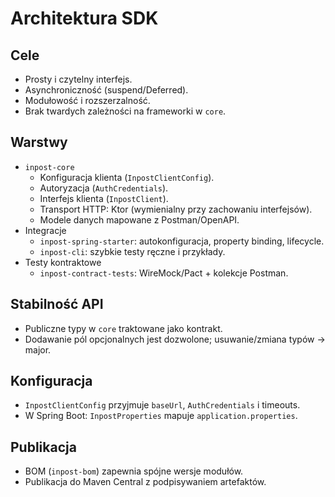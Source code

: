 # Architektura SDK

## Cele
- Prosty i czytelny interfejs.
- Asynchroniczność (suspend/Deferred).
- Modułowość i rozszerzalność.
- Brak twardych zależności na frameworki w `core`.

## Warstwy
- `inpost-core`
  - Konfiguracja klienta (`InpostClientConfig`).
  - Autoryzacja (`AuthCredentials`).
  - Interfejs klienta (`InpostClient`).
  - Transport HTTP: Ktor (wymienialny przy zachowaniu interfejsów).
  - Modele danych mapowane z Postman/OpenAPI.
- Integracje
  - `inpost-spring-starter`: autokonfiguracja, property binding, lifecycle.
  - `inpost-cli`: szybkie testy ręczne i przykłady.
- Testy kontraktowe
  - `inpost-contract-tests`: WireMock/Pact + kolekcje Postman.

## Stabilność API
- Publiczne typy w `core` traktowane jako kontrakt.
- Dodawanie pól opcjonalnych jest dozwolone; usuwanie/zmiana typów -> major.

## Konfiguracja
- `InpostClientConfig` przyjmuje `baseUrl`, `AuthCredentials` i timeouts.
- W Spring Boot: `InpostProperties` mapuje `application.properties`.

## Publikacja
- BOM (`inpost-bom`) zapewnia spójne wersje modułów.
- Publikacja do Maven Central z podpisywaniem artefaktów.

